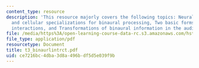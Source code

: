 ```yaml
---
content_type: resource
description: 'This resource majorly covers the following topics: Neural circuitry
  and cellular specializations for binaural processing, Two basic forms of binaural
  interactions, and Transformations of binaural information in the auditory pathway.'
file: /media/https%3A/open-learning-course-data-rc.s3.amazonaws.com/hst-723j-neural-coding-and-perception-of-sound-spring-2005/ce7216bc4dba3d8a496bdf5d5e039f9b_t3_binaurlintrct.pdf
file_type: application/pdf
resourcetype: Document
title: t3_binaurlintrct.pdf
uid: ce7216bc-4dba-3d8a-496b-df5d5e039f9b
---
```

